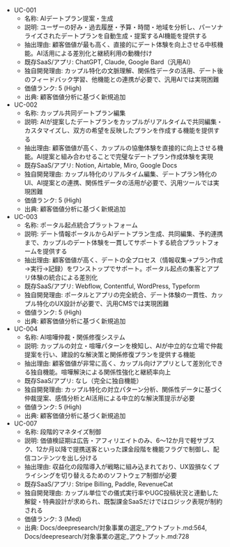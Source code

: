 ﻿- UC-001
  - 名称: AIデートプラン提案・生成
  - 説明: ユーザーの好み・過去履歴・予算・時間・地域を分析し、パーソナライズされたデートプランを自動生成・提案するAI機能を提供する
  - 抽出理由: 顧客価値が最も高く、直接的にデート体験を向上させる中核機能。AI活用による差別化と継続利用の動機付け
  - 既存SaaS/アプリ: ChatGPT, Claude, Google Bard（汎用AI）
  - 独自開発理由: カップル特化の文脈理解、関係性データの活用、デート後のフィードバック学習、他機能との連携が必要で、汎用AIでは実現困難
  - 価値ランク: 5 (High)
  - 出典: 顧客価値分析に基づく新規追加
- UC-002
  - 名称: カップル共同デートプラン編集
  - 説明: AIが提案したデートプランをカップルがリアルタイムで共同編集・カスタマイズし、双方の希望を反映したプランを作成する機能を提供する
  - 抽出理由: 顧客価値が高く、カップルの協働体験を直接的に向上させる機能。AI提案と組み合わせることで完璧なデートプラン作成体験を実現
  - 既存SaaS/アプリ: Notion, Airtable, Miro, Google Docs
  - 独自開発理由: カップル特化のリアルタイム編集、デートプラン特化のUI、AI提案との連携、関係性データの活用が必要で、汎用ツールでは実現困難
  - 価値ランク: 5 (High)
  - 出典: 顧客価値分析に基づく新規追加
- UC-003
  - 名称: ポータル起点統合プラットフォーム
  - 説明: デート情報ポータルからAIデートプラン生成、共同編集、予約連携まで、カップルのデート体験を一貫してサポートする統合プラットフォームを提供する
  - 抽出理由: 顧客価値が高く、デートの全プロセス（情報収集→プラン作成→実行→記録）をワンストップでサポート。ポータル起点の集客とアプリ体験の統合による差別化
  - 既存SaaS/アプリ: Webflow, Contentful, WordPress, Typeform
  - 独自開発理由: ポータルとアプリの完全統合、デート体験の一貫性、カップル特化のUX設計が必要で、汎用CMSでは実現困難
  - 価値ランク: 5 (High)
  - 出典: 顧客価値分析に基づく新規追加
- UC-004
  - 名称: AI喧嘩仲裁・関係修復システム
  - 説明: カップルの対立・喧嘩パターンを検知し、AIが中立的な立場で仲裁提案を行い、建設的な解決策と関係修復プランを提供する機能
  - 抽出理由: 顧客価値が非常に高く、カップル向けアプリとして差別化できる独自機能。喧嘩解決による関係性強化と継続率向上
  - 既存SaaS/アプリ: なし（完全に独自機能）
  - 独自開発理由: カップル特化の対立パターン分析、関係性データに基づく仲裁提案、感情分析とAI活用による中立的な解決策提示が必要
  - 価値ランク: 5 (High)
  - 出典: 顧客価値分析に基づく新規追加
- UC-007
  - 名称: 段階的マネタイズ制御
  - 説明: 価値検証期は広告・アフィリエイトのみ、6〜12か月で軽サブスク、12か月以降で提携送客といった課金段階を機能フラグで制御し、配信コンテンツを出し分ける
  - 抽出理由: 収益化の段階導入が戦略に組み込まれており、UX毀損なくプライシングを切り替えるためのソフトウェア制御が必要
  - 既存SaaS/アプリ: Stripe Billing, Paddle, RevenueCat
  - 独自開発理由: カップル単位での儀式実行率やUGC投稿状況と連動した解錠・特典設計が求められ、既製課金SaaSだけではロジック表現が制約される
  - 価値ランク: 3 (Med)
  - 出典: Docs/deepresearch/対象事業の選定_アウトプット.md:564, Docs/deepresearch/対象事業の選定_アウトプット.md:728
